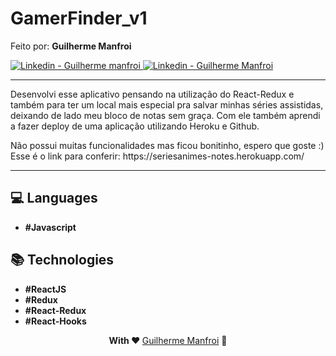 # GamerFinder_v1
<div>
  <p>Feito por: <b >Guilherme Manfroi</b></p>
  <a href="https://www.linkedin.com/in/guilherme-manfroi/" target="_blank" >
    <img alt="Linkedin - Guilherme manfroi" src="https://img.shields.io/badge/Linkedin--%23F8952D?style=social&logo=linkedin">
  </a>
  <a href="https://github.com/guiwxz" target="_blank">
    <img alt="Linkedin - Guilherme Manfroi" src="https://img.shields.io/badge/Github--%23F8952D?style=social&logo=github">
  </a>
</div>

<hr/>
<p> Desenvolvi esse aplicativo pensando na utilização do React-Redux e também para ter um local mais especial pra salvar minhas séries
assistidas, deixando de lado meu bloco de notas sem graça. Com ele também aprendi a fazer deploy de uma aplicação utilizando Heroku e Github.</p>
<p>Não possui muitas funcionalidades mas ficou bonitinho, espero que goste :) <br />Esse é o link para conferir: https://seriesanimes-notes.herokuapp.com/</p>
<hr/>





## :computer: Languages

  - **#Javascript**

## :books: Technologies

  - **#ReactJS**
  - **#Redux**
  - **#React-Redux**
  - **#React-Hooks**

<p align="center">
  <strong> With ❤ </strong> <a target="_blank" href="https://github.com/guiwxz">Guilherme Manfroi</a> 🚀
</p>
